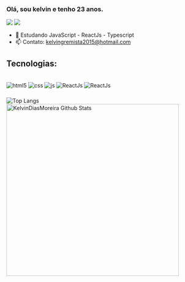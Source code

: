 ### Olá, sou kelvin e tenho 23 anos.

<a href="https://www.linkedin.com/in/kelvin-dias-moreira-b18247223/" target="_blank"><img src="https://img.shields.io/badge/LinkedIn-0077B5?style=for-the-badge&logo=linkedin&logoColor=white" target="_blank"></a>
<a href="mailto:kelvingremista2015@hotmail.com" target="_blank"><img src="https://img.shields.io/badge/Gmail-D14836?style=for-the-badge&logo=gmail&logoColor=white" target="_blank"></a>

- 🌱 Estudando JavaScript - ReactJs - Typescript
- 📫 Contato: kelvingremista2015@hotmail.com

## Tecnologias:

<div style="display: inline_block"><br/>
    <img align="center" alt="html5" src="https://img.shields.io/badge/HTML5-E34F26?style=for-the-badge&logo=html5&logoColor=white" />
    <img align="center" alt="css" src="https://img.shields.io/badge/CSS3-1572B6?style=for-the-badge&logo=css3&logoColor=white" />
    <img align="center" alt="js" src="https://img.shields.io/badge/JavaScript-323330?style=for-the-badge&logo=javascript&logoColor=F7DF1E" />
    <img align="center" alt="ReactJs" src="https://img.shields.io/badge/ReactJs-323330?style=for-the-badge&logo=React&logoColor=F7DF1E" />
 <img align="center" alt="ReactJs" src="https://img.shields.io/badge/Typescript-323330?style=for-the-badge&logo=Typescript&logoColor=F7DF1E" />
</div>

###
![Top Langs](https://github-readme-stats.vercel.app/api/top-langs/?username=KelvinDiasMoreira&theme=dark&layout=compact)
<img align="left" width="450px" alt="KelvinDiasMoreira Github Stats" src="https://github-readme-stats.vercel.app/api?username=KelvinDiasMoreira&theme=dark&show_icons=true&hide_border=true" />
